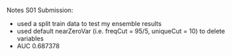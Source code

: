 Notes S01 Submission:
- used a split train data to test my ensemble results
- used default nearZeroVar (i.e. freqCut = 95/5, uniqueCut = 10) to delete variables
- AUC 0.687378